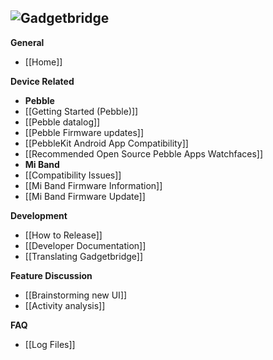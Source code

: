 ![Gadgetbridge](https://f-droid.org/repo/icons/nodomain.freeyourgadget.gadgetbridge.49.png)<br>
----
**General**
 - [[Home]]

**Device Related**
 - **Pebble**
  - [[Getting Started (Pebble)]]
  - [[Pebble datalog]]
  - [[Pebble Firmware updates]]
  - [[PebbleKit Android App Compatibility]]
  - [[Recommended Open Source Pebble Apps   Watchfaces]]
 - **Mi Band**
  - [[Compatibility Issues]]
  - [[Mi Band Firmware Information]]
  - [[Mi Band Firmware Update]]

**Development**
 - [[How to Release]]
 - [[Developer Documentation]]
 - [[Translating Gadgetbridge]]

**Feature Discussion**
 - [[Brainstorming new UI]]
 - [[Activity analysis]]

**FAQ**
 - [[Log Files]]